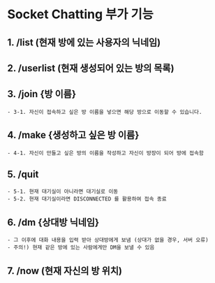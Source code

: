 # Socket Chatting 부가 기능

## 1. /list (현재 방에 있는 사용자의 닉네임)

## 2. /userlist (현재 생성되어 있는 방의 목록)

## 3. /join {방 이름}
    - 3-1. 자신이 접속하고 싶은 방 이름을 넣으면 해당 방으로 이동할 수 있습니다.

## 4. /make {생성하고 싶은 방 이름}
    - 4-1. 자신이 만들고 싶은 방의 이름을 작성하고 자신이 방장이 되어 방에 접속함

## 5. /quit
    - 5-1. 현재 대기실이 아니라면 대기실로 이동
    - 5-2. 현재 대기실이라면 DISCONNECTED 를 활용하여 접속 종료

## 6. /dm {상대방 닉네임}
    - 그 이후에 대화 내용을 입력 받아 상대방에게 보냄 (상대가 없을 경우, 서버 오류)
    - 주의!) 현재 같은 방에 있는 사람에게만 DM을 보낼 수 있음

## 7. /now (현재 자신의 방 위치)